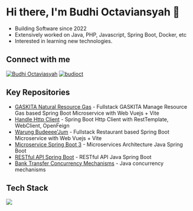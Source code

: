 # Hi there, I'm Budhi Octaviansyah 👋

-   Building Software since 2022
-   Extensively worked on Java, PHP, Javascript, Spring Boot, Docker, etc
-   Interested in learning new technologies.

## Connect with me
[![Budhi Octaviasyah](https://custom-icon-badges.demolab.com/badge/Budhi%20Octaviansyah-0A66C2?logo=linkedin-white&logoColor=fff)](https://www.linkedin.com/in/budhi-octaviansyah/) 
[![budioct](https://img.shields.io/badge/budioct-%23000000.svg?logo=X&logoColor=white)](https://x.com/budioct)

## Key Repositories
* [GASKITA Natural Resource Gas](https://github.com/budioct/fullstack-gaskita-natural-resource-gas) - Fullstack GASKITA Manage Resource Gas based Spring Boot Microservice with Web Vuejs + Vite
* [Handle Http Client](https://github.com/budioct/handle-http-client) - Spring Boot Http Client with RestTemplate, WebClient, OpenFeign
* [Warung Budeeee'Jum](https://github.com/budioct/fullstack-warung-budeee-jum) - Fullstack Restaurant based Spring Boot Microservice with Web Vuejs + Vite
* [Microservice Spring Boot 3](https://github.com/budioct/simple-microservice-spring-boot-3) - Microservices Architecture Java Spring Boot
* [RESTful API Spring Boot](https://github.com/budioct/simple_rest_java_springboot) - RESTful API Java Spring Boot
* [Bank Transfer Concurrency Mechanisms](https://github.com/budioct/project-mini-interbank-transfer) - Java concurrency mechanisms

## Tech Stack
![](https://skillicons.dev/icons?i=java,php,javascript,spring,laravel,vue,mysql,postgres,docker,kafka,rabbitmq,redis,maven,gradle,hibernate,git,gitlab,github,html,css&layout=vertical&theme=dark&perline=5)
